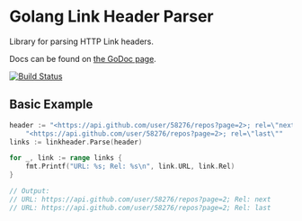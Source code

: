 # Golang Link Header Parser

Library for parsing HTTP Link headers.

Docs can be found on [the GoDoc page](https://godoc.org/github.com/TomNomNom/linkheader).

[![Build Status](https://travis-ci.org/TomNomNom/linkheader.svg)](https://travis-ci.org/TomNomNom/linkheader)

## Basic Example

```go
header := "<https://api.github.com/user/58276/repos?page=2>; rel=\"next\"," +
    "<https://api.github.com/user/58276/repos?page=2>; rel=\"last\""
links := linkheader.Parse(header)

for _, link := range links {
	fmt.Printf("URL: %s; Rel: %s\n", link.URL, link.Rel)
}

// Output:
// URL: https://api.github.com/user/58276/repos?page=2; Rel: next
// URL: https://api.github.com/user/58276/repos?page=2; Rel: last
```


